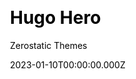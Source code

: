 ---
title: Hugo Hero
github: https://github.com/zerostaticthemes/hugo-hero-theme
demo: https://hugo-hero.netlify.com/
author: Zerostatic Themes
author_link: https://github.com/zerostaticthemes
date: 2023-01-10T00:00:00.000Z
description: A multi-page Hugo theme with fullscreen hero images and fullwidth sections.
ssg:
  - Hugo
css:
  - Bootstrap
cms:
  - Markdown
category:
  - Business
draft: false
---